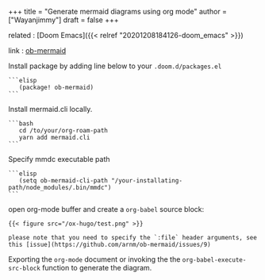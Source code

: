 +++
title = "Generate mermaid diagrams using org mode"
author = ["Wayanjimmy"]
draft = false
+++

related
: [Doom Emacs]({{< relref "20201208184126-doom_emacs" >}})

link
: [ob-mermaid](https://github.com/arnm/ob-mermaid)


Install package by adding line below to your `.doom.d/packages.el`

    ```elisp
       (package! ob-mermaid)
    ```


Install mermaid.cli locally.

    ```bash
       cd /to/your/org-roam-path
       yarn add mermaid.cli
    ```


Specify mmdc executable path

    ```elisp
       (setq ob-mermaid-cli-path "/your-installating-path/node_modules/.bin/mmdc")
    ```


open org-mode buffer and create a `org-babel` source block:

    {{< figure src="/ox-hugo/test.png" >}}

    please note that you need to specify the `:file` header arguments, see this [issue](https://github.com/arnm/ob-mermaid/issues/9)


Exporting the `org-mode` document or invoking the the `org-babel-execute-src-block` function to generate the diagram.
